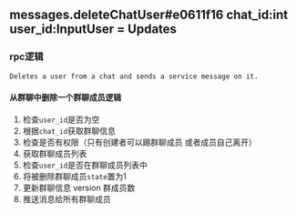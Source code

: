 ## messages.deleteChatUser#e0611f16 chat_id:int user_id:InputUser = Updates

### rpc逻辑
`Deletes a user from a chat and sends a service message on it.`

#### 从群聊中删除一个群聊成员逻辑
1. 检查`user_id`是否为空
2. 根据`chat_id`获取群聊信息
3. 检查是否有权限（只有创建者可以踢群聊成员 或者成员自己离开）
4. 获取群聊成员列表
5. 检查`user_id`是否在群聊成员列表中
6. 将被删除群聊成员`state`置为1
7. 更新群聊信息 version 群成员数
8. 推送消息给所有群聊成员